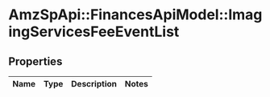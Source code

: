 # AmzSpApi::FinancesApiModel::ImagingServicesFeeEventList

## Properties
Name | Type | Description | Notes
------------ | ------------- | ------------- | -------------

